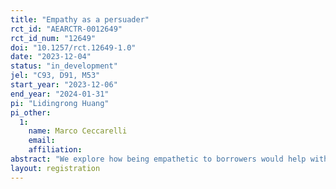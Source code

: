 ```yaml
---
title: "Empathy as a persuader"
rct_id: "AEARCTR-0012649"
rct_id_num: "12649"
doi: "10.1257/rct.12649-1.0"
date: "2023-12-04"
status: "in_development"
jel: "C93, D91, M53"
start_year: "2023-12-06"
end_year: "2024-01-31"
pi: "Lidingrong Huang"
pi_other:
  1:
    name: Marco Ceccarelli
    email: 
    affiliation: 
abstract: "We explore how being empathetic to borrowers would help with debt collections. In partnership with a leading debt collection agency in the Philippines, we randomise a group of collectors into two groups. One control group and one empathy-treated group. We collect data on the borrowers' willingness to pay and the agents' performance."
layout: registration
---
```


